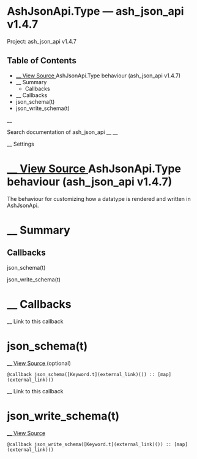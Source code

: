 # AshJsonApi.Type — ash_json_api v1.4.7

Project: ash_json_api v1.4.7

## Table of Contents

- [ __ View Source ](external_link) AshJsonApi.Type behaviour (ash_json_api v1.4.7)
- __ Summary
  - Callbacks
- __ Callbacks
- json_schema(t)
- json_write_schema(t)

__

Search documentation of ash_json_api __ __

__ Settings

#  [ __ View Source ](external_link) AshJsonApi.Type behaviour (ash_json_api v1.4.7)

The behaviour for customizing how a datatype is rendered and written in AshJsonApi.

#  __ Summary

##  Callbacks

json_schema(t)

json_write_schema(t)

#  __ Callbacks

__ Link to this callback

# json_schema(t)

[ __ View Source ](external_link) (optional)
    
    
    @callback json_schema([Keyword.t](external_link)()) :: [map](external_link)()

__ Link to this callback

# json_write_schema(t)

[ __ View Source ](external_link)
    
    
    @callback json_write_schema([Keyword.t](external_link)()) :: [map](external_link)()
